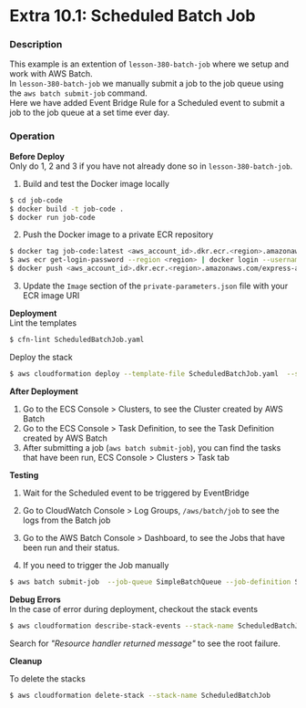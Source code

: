 # Extra 10.1: Scheduled Batch Job

### Description

This example is an extention of `lesson-380-batch-job` where we setup and work with AWS Batch.  
In `lesson-380-batch-job` we manually submit a job to the job queue using the `aws batch submit-job` command.  
Here we have added Event Bridge Rule for a Scheduled event to submit a job to the job queue at a set time ever day.

### Operation

**Before Deploy**  
Only do 1, 2 and 3 if you have not already done so in `lesson-380-batch-job`.

1. Build and test the Docker image locally

```bash
$ cd job-code
$ docker build -t job-code .
$ docker run job-code
```

2. Push the Docker image to a private ECR repository

```bash
$ docker tag job-code:latest <aws_account_id>.dkr.ecr.<region>.amazonaws.com/nestjs-repos:job-code
$ aws ecr get-login-password --region <region> | docker login --username AWS --password-stdin <aws_account_id>.dkr.ecr.<region>.amazonaws.com
$ docker push <aws_account_id>.dkr.ecr.<region>.amazonaws.com/express-app:job-code
```

3. Update the `Image` section of the `private-parameters.json` file with your ECR image URI

**Deployment**  
Lint the templates

```bash
$ cfn-lint ScheduledBatchJob.yaml
```

Deploy the stack

```bash
$ aws cloudformation deploy --template-file ScheduledBatchJob.yaml  --stack-name ScheduledBatchJob --capabilities CAPABILITY_IAM --parameter-overrides file://private-parameters.json
```

**After Deployment**

1. Go to the ECS Console > Clusters, to see the Cluster created by AWS Batch
2. Go to the ECS Console > Task Definition, to see the Task Definition created by AWS Batch
3. After submitting a job (`aws batch submit-job`), you can find the tasks that have been run, ECS Console > Clusters > Task tab

**Testing**

1. Wait for the Scheduled event to be triggered by EventBridge

2. Go to CloudWatch Console > Log Groups, `/aws/batch/job` to see the logs from the Batch job

3. Go to the AWS Batch Console > Dashboard, to see the Jobs that have been run and their status.

4. If you need to trigger the Job manually

```bash
$ aws batch submit-job  --job-queue SimpleBatchQueue --job-definition SimpleBatchJob --job-name test-job-x --container-overrides file://container-override.json
```

**Debug Errors**  
 In the case of error during deployment, checkout the stack events

```bash
$ aws cloudformation describe-stack-events --stack-name ScheduledBatchJob > events.json
```

Search for _"Resource handler returned message"_ to see the root failure.

**Cleanup**

To delete the stacks

```bash
$ aws cloudformation delete-stack --stack-name ScheduledBatchJob
```

